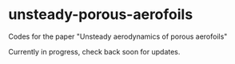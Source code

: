 # unsteady-porous-aerofoils
Codes for the paper "Unsteady aerodynamics of porous aerofoils"

Currently in progress, check back soon for updates.
